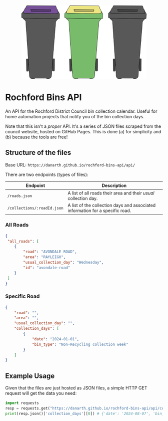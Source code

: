<p align="center">
    <img alt="bins" src="https://raw.githubusercontent.com/danarth/rochford-bins-api/main/static/logo.png" width="400">
</p>

# Rochford Bins API

An API for the Rochford District Council bin collection calendar. Useful for home automation
projects that notify you of the bin collection days.

Note that this isn't a *proper* API. It's a series of JSON files scraped from the council website,
hosted on GitHub Pages. This is done (a) for simplicity and (b) because the tools are free!

## Structure of the files

Base URL: `https://danarth.github.io/rochford-bins-api/api/`

There are two endpoints (types of files):

| Endpoint                    | Description                                                                   |
| --------------------------- | ----------------------------------------------------------------------------- |
| `/roads.json`               | A list of all roads their area and their *usual* collection day.              |
| `/collections/:roadId.json` | A list of the collection days and associated information for a specific road. |

### All Roads

```json
{
 "all_roads": [
    {
        "road": "AVONDALE ROAD",
        "area": "RAYLEIGH",
        "usual_collection_day": "Wednesday",
        "id": "avondale-road"
    }
 ]
}
```


### Specific Road

```json
{
    "road": "",
    "area": "",
    "usual_collection_day": "",
    "collection_days": [ 
        {
            "date": "2024-01-01",
            "bin_type": "Non-Recycling collection week"
        }
    ]
}
```

## Example Usage

Given that the files are just hosted as JSON files, a simple HTTP GET request will get the data you
need:

```python
import requests
resp = requests.get("https://danarth.github.io/rochford-bins-api/api/collections/albany-road.json")
print(resp.json()['collection_days'][0]) # {'date': '2024-08-07', 'bin_type': 'Recycling collection week'}
```
